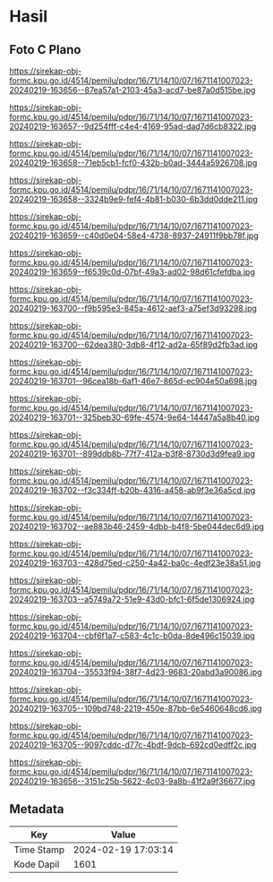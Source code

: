 # Hasil

## Foto C Plano

https://sirekap-obj-formc.kpu.go.id/4514/pemilu/pdpr/16/71/14/10/07/1671141007023-20240219-163656--87ea57a1-2103-45a3-acd7-be87a0d515be.jpg

https://sirekap-obj-formc.kpu.go.id/4514/pemilu/pdpr/16/71/14/10/07/1671141007023-20240219-163657--9d254fff-c4e4-4169-95ad-dad7d6cb8322.jpg

https://sirekap-obj-formc.kpu.go.id/4514/pemilu/pdpr/16/71/14/10/07/1671141007023-20240219-163658--71eb5cb1-fcf0-432b-b0ad-3444a5926708.jpg

https://sirekap-obj-formc.kpu.go.id/4514/pemilu/pdpr/16/71/14/10/07/1671141007023-20240219-163658--3324b9e9-fef4-4b81-b030-6b3dd0dde211.jpg

https://sirekap-obj-formc.kpu.go.id/4514/pemilu/pdpr/16/71/14/10/07/1671141007023-20240219-163659--c40d0e04-58e4-4738-8937-24911f9bb78f.jpg

https://sirekap-obj-formc.kpu.go.id/4514/pemilu/pdpr/16/71/14/10/07/1671141007023-20240219-163659--f6539c0d-07bf-49a3-ad02-98d61cfefdba.jpg

https://sirekap-obj-formc.kpu.go.id/4514/pemilu/pdpr/16/71/14/10/07/1671141007023-20240219-163700--f9b595e3-845a-4612-aef3-a75ef3d93298.jpg

https://sirekap-obj-formc.kpu.go.id/4514/pemilu/pdpr/16/71/14/10/07/1671141007023-20240219-163700--62dea380-3db8-4f12-ad2a-65f89d2fb3ad.jpg

https://sirekap-obj-formc.kpu.go.id/4514/pemilu/pdpr/16/71/14/10/07/1671141007023-20240219-163701--96cea18b-6af1-46e7-865d-ec904e50a698.jpg

https://sirekap-obj-formc.kpu.go.id/4514/pemilu/pdpr/16/71/14/10/07/1671141007023-20240219-163701--325beb30-69fe-4574-9e64-14447a5a8b40.jpg

https://sirekap-obj-formc.kpu.go.id/4514/pemilu/pdpr/16/71/14/10/07/1671141007023-20240219-163701--899ddb8b-77f7-412a-b3f8-8730d3d9fea9.jpg

https://sirekap-obj-formc.kpu.go.id/4514/pemilu/pdpr/16/71/14/10/07/1671141007023-20240219-163702--f3c334ff-b20b-4316-a458-ab9f3e36a5cd.jpg

https://sirekap-obj-formc.kpu.go.id/4514/pemilu/pdpr/16/71/14/10/07/1671141007023-20240219-163702--ae883b46-2459-4dbb-b4f8-5be044dec6d9.jpg

https://sirekap-obj-formc.kpu.go.id/4514/pemilu/pdpr/16/71/14/10/07/1671141007023-20240219-163703--428d75ed-c250-4a42-ba0c-4edf23e38a51.jpg

https://sirekap-obj-formc.kpu.go.id/4514/pemilu/pdpr/16/71/14/10/07/1671141007023-20240219-163703--a5749a72-51e9-43d0-bfc1-6f5de1306924.jpg

https://sirekap-obj-formc.kpu.go.id/4514/pemilu/pdpr/16/71/14/10/07/1671141007023-20240219-163704--cbf6f1a7-c583-4c1c-b0da-8de496c15039.jpg

https://sirekap-obj-formc.kpu.go.id/4514/pemilu/pdpr/16/71/14/10/07/1671141007023-20240219-163704--35533f94-38f7-4d23-9683-20abd3a90086.jpg

https://sirekap-obj-formc.kpu.go.id/4514/pemilu/pdpr/16/71/14/10/07/1671141007023-20240219-163705--109bd748-2219-450e-87bb-6e5460648cd6.jpg

https://sirekap-obj-formc.kpu.go.id/4514/pemilu/pdpr/16/71/14/10/07/1671141007023-20240219-163705--9097cddc-d77c-4bdf-9dcb-692cd0edff2c.jpg

https://sirekap-obj-formc.kpu.go.id/4514/pemilu/pdpr/16/71/14/10/07/1671141007023-20240219-163656--3151c25b-5622-4c03-9a8b-41f2a9f36677.jpg


## Metadata

| Key        | Value               |
| ---------- | ------------------- |
| Time Stamp | 2024-02-19 17:03:14 |
| Kode Dapil | 1601                |



